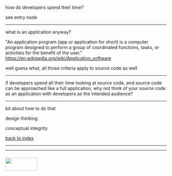 

how do developers spend their time?

see entry node

---

what is an application anyway?  

"An application program (app or application for short) is a computer program designed to perform a group of coordinated functions, tasks, or activities for the benefit of the user." https://en.wikipedia.org/wiki/Application_software

well guess what, all those criteria apply to source code as well

---

if developers spend all their time looking at source code, and source code can be approached like a full application, why not think of your source code as an application with developers as the intended audience?



---

bit about how to do that

design thinking 

conceptual integrity 

[back to index](./README.md/#index)
___
___
### <a href="http://elewa.education" target="_blank"><img src="https://user-images.githubusercontent.com/18554853/34921062-506450ae-f97d-11e7-875f-6feeb26ad72d.png" width="100" height="40"/></a>
